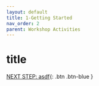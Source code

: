 ```yaml
---
layout: default
title: 1-Getting Started
nav_order: 2
parent: Workshop Activities
---
```


# title

[NEXT STEP: asdf](act-2.html){: .btn .btn-blue }
